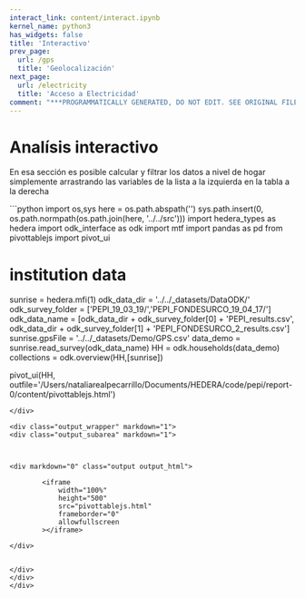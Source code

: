 ```yaml
---
interact_link: content/interact.ipynb
kernel_name: python3
has_widgets: false
title: 'Interactivo'
prev_page:
  url: /gps
  title: 'Geolocalización'
next_page:
  url: /electricity
  title: 'Acceso a Electricidad'
comment: "***PROGRAMMATICALLY GENERATED, DO NOT EDIT. SEE ORIGINAL FILES IN /content***"
---
```


# Analísis interactivo
En esa sección es posible calcular y filtrar los datos a nivel de hogar simplemente arrastrando las variables de la lista a la izquierda en la tabla a la derecha

<div markdown="1" class="cell code_cell">
<div class="input_area hidecode" markdown="1">
```python
import os,sys
here = os.path.abspath('')
sys.path.insert(0, os.path.normpath(os.path.join(here, '../../src')))
import hedera_types as hedera
import odk_interface as odk
import mtf
import pandas as pd
from pivottablejs import pivot_ui

# institution data
sunrise = hedera.mfi(1)
odk_data_dir = '../../_datasets/DataODK/'
odk_survey_folder = ['PEPI_19_03_19/','PEPI_FONDESURCO_19_04_17/']
odk_data_name = [odk_data_dir + odk_survey_folder[0] + 'PEPI_results.csv',
                 odk_data_dir + odk_survey_folder[1] + 
                 'PEPI_FONDESURCO_2_results.csv']
sunrise.gpsFile = '../../_datasets/Demo/GPS.csv'
data_demo = sunrise.read_survey(odk_data_name)
HH = odk.households(data_demo)
collections = odk.overview(HH,[sunrise])

pivot_ui(HH, outfile='/Users/nataliarealpecarrillo/Documents/HEDERA/code/pepi/report-0/content/pivottablejs.html')


```
</div>

<div class="output_wrapper" markdown="1">
<div class="output_subarea" markdown="1">



<div markdown="0" class="output output_html">

        <iframe
            width="100%"
            height="500"
            src="pivottablejs.html"
            frameborder="0"
            allowfullscreen
        ></iframe>
        
</div>


</div>
</div>
</div>
